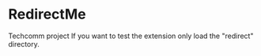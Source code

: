 RedirectMe
==========

Techcomm project
If you want to test the extension only load the "redirect" directory.
